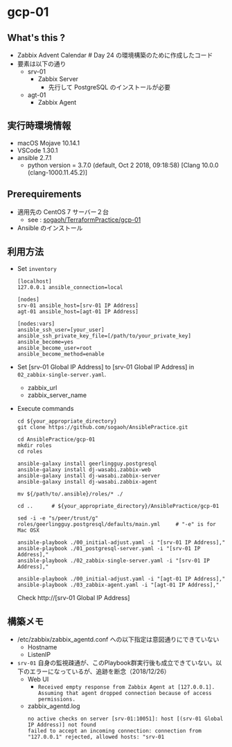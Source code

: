 # gcp-01 

## What's this ?
- Zabbix Advent Calendar # Day 24 の環境構築のために作成したコード
- 要素は以下の通り
    - srv-01
        - Zabbix Server
            - 先行して PostgreSQL のインストールが必要
    - agt-01
        - Zabbix Agent


## 実行時環境情報
- macOS Mojave 10.14.1
- VSCode 1.30.1
- ansible 2.7.1
    - python version = 3.7.0 (default, Oct  2 2018, 09:18:58) [Clang 10.0.0 (clang-1000.11.45.2)]


## Prerequirements 
- 適用先の CentOS 7 サーバー２台
    - see : [sogaoh/TerraformPractice/gcp-01](https://github.com/sogaoh/TerraformPractice/tree/master/gcp-01)
- Ansible のインストール


## 利用方法
- Set `inventory`
    ```
    [localhost]
    127.0.0.1 ansible_connection=local

    [nodes]
    srv-01 ansible_host=[srv-01 IP Address]
    agt-01 ansible_host=[agt-01 IP Address]

    [nodes:vars]
    ansible_ssh_user=[your_user]
    ansible_ssh_private_key_file=[/path/to/your_private_key]
    ansible_become=yes
    ansible_become_user=root
    ansible_become_method=enable
    ```

- Set [srv-01 Global IP Address] to [srv-01 Global IP Address] in `02_zabbix-single-server.yaml`.
    - zabbix_url
    - zabbix_server_name

- Execute commands 
    ```
    cd ${your_appropriate_directory}
    git clone https://github.com/sogaoh/AnsiblePractice.git

    cd AnsiblePractice/gcp-01
    mkdir roles
    cd roles

    ansible-galaxy install geerlingguy.postgresql
    ansible-galaxy install dj-wasabi.zabbix-web
    ansible-galaxy install dj-wasabi.zabbix-server
    ansible-galaxy install dj-wasabi.zabbix-agent

    mv ${/path/to/.ansible}/roles/* ./ 

    cd ..      # ${your_appropriate_directory}/AnsiblePractice/gcp-01

    sed -i -e "s/peer/trust/g" roles/geerlingguy.postgresql/defaults/main.yml     # "-e" is for Mac OSX

    ansible-playbook ./00_initial-adjust.yaml -i "[srv-01 IP Address],"
    ansible-playbook ./01_postgresql-server.yaml -i "[srv-01 IP Address],"
    ansible-playbook ./02_zabbix-single-server.yaml -i "[srv-01 IP Address],"

    ansible-playbook ./00_initial-adjust.yaml -i "[agt-01 IP Address],"
    ansible-playbook ./03_zabbix-agent.yaml -i "[agt-01 IP Address],"
    ```
    Check http://[srv-01 Global IP Address] 


## 構築メモ
- /etc/zabbix/zabbix_agentd.conf への以下指定は意図通りにできていない
    - Hostname
    - ListenIP
- `srv-01` 自身の監視疎通が、このPlaybook群実行後も成立できていない。以下のエラーになっているが、追跡を断念（2018/12/26）
    - Web UI
        - `Received empty response from Zabbix Agent at [127.0.0.1]. Assuming that agent dropped connection because of access permissions.`
    - zabbix_agentd.log
        ```
        no active checks on server [srv-01:10051]: host [(srv-01 Global IP Address)] not found
        failed to accept an incoming connection: connection from "127.0.0.1" rejected, allowed hosts: "srv-01
        ```